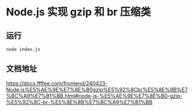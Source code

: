 # Node.js 实现 gzip 和 br 压缩类

## 运行

```
node index.js
```

## 文档地址

https://docs.ffffee.com/frontend/240423-Node.js%E5%AE%9E%E7%8E%B0gzip%E5%92%8Cbr%E5%8E%8B%E7%BC%A9%E7%B1%BB.html#node-js-%E5%AE%9E%E7%8E%B0-gzip-%E5%92%8C-br-%E5%8E%8B%E7%BC%A9%E7%B1%BB
